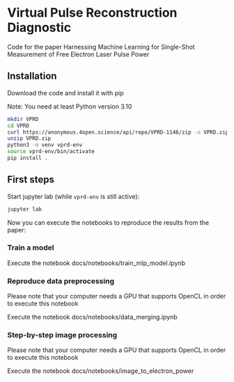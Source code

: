 # Virtual Pulse Reconstruction Diagnostic

Code for the paper Harnessing Machine Learning for Single-Shot Measurement of Free Electron Laser Pulse Power

## Installation

Download the code and install it with pip

Note: You need at least Python version 3.10

```bash
mkdir VPRD
cd VPRD
curl https://anonymous.4open.science/api/repo/VPRD-1146/zip -o VPRD.zip
unzip VPRD.zip
python3 -m venv vprd-env
source vprd-env/bin/activate
pip install .
```

## First steps

Start jupyter lab (while `vprd-env` is still active):

```bash
jupyter lab
```

Now you can execute the notebooks to reproduce the results from the paper:

### Train a model

Execute the notebook docs/notebooks/train_mlp_model.ipynb

### Reproduce data preprocessing

Please note that your computer needs a GPU that supports OpenCL in order to execute this notebook

Execute the notebook docs/notebooks/data_merging.ipynb

### Step-by-step image processing

Please note that your computer needs a GPU that supports OpenCL in order to execute this notebook

Execute the notebook docs/notebooks/image_to_electron_power
